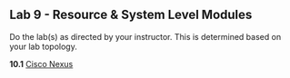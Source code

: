 ## Lab 9 - Resource & System Level Modules

Do the lab(s) as directed by your instructor.  This is determined based on your lab topology.


**10.1** [Cisco Nexus](Ansible_Lab_10_Resource_Modules_Nexus.md)


